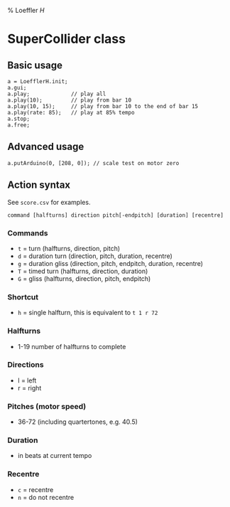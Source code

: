 % Loeffler *H*


# SuperCollider class

## Basic usage

```
a = LoefflerH.init;
a.gui;
a.play;             // play all
a.play(10);         // play from bar 10
a.play(10, 15);     // play from bar 10 to the end of bar 15
a.play(rate: 85);   // play at 85% tempo
a.stop;
a.free;
```

## Advanced usage

```
a.putArduino(0, [208, 0]); // scale test on motor zero
```

## Action syntax

See `score.csv` for examples.

```
command [halfturns] direction pitch[-endpitch] [duration] [recentre]
```

### Commands

- `t` = turn            (halfturns, direction, pitch)
- `d` = duration turn   (direction, pitch, duration, recentre)
- `g` = duration gliss  (direction, pitch, endpitch, duration, recentre)
- `T` = timed turn      (halfturns, direction, duration)
- `G` = gliss           (halfturns, direction, pitch, endpitch)

### Shortcut

- `h` = single halfturn, this is equivalent to `t 1 r 72`

### Halfturns

- 1-19 number of halfturns to complete

### Directions

- l = left
- r = right

### Pitches (motor speed)

- 36-72 (including quartertones, e.g. 40.5)

### Duration

- in beats at current tempo

### Recentre

- `c` = recentre
- `n` = do not recentre
